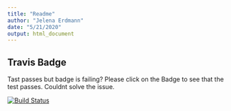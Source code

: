 ```yaml
---
title: "Readme"
author: "Jelena Erdmann"
date: "5/21/2020"
output: html_document
---
```


## Travis Badge

Tast passes but badge is failing? Please click on the Badge to see that the test passes. Couldnt solve the issue.

[![Build Status](https://travis-ci.org/Jelly90/FarsRPackage.svg?branch=master)](https://travis-ci.org/Jelly90/FarsRPackage)
